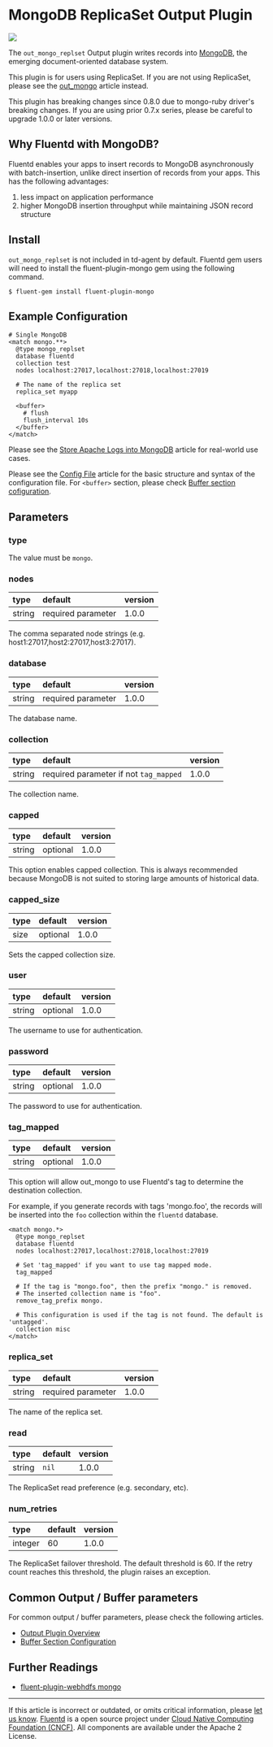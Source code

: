 # MongoDB ReplicaSet Output Plugin

![](/images/plugins/output/mongo_replset.png)

The `out_mongo_replset` Output plugin writes records into
[MongoDB](http://mongodb.org/), the emerging document-oriented database
system.

This plugin is for users using ReplicaSet. If you are not using
ReplicaSet, please see the [out\_mongo](/plugins/output/mongo.md) article instead.

This plugin has breaking changes since 0.8.0 due to mongo-ruby driver's
breaking changes. If you are using prior 0.7.x series, please be careful
to upgrade 1.0.0 or later versions.


## Why Fluentd with MongoDB?

Fluentd enables your apps to insert records to MongoDB asynchronously
with batch-insertion, unlike direct insertion of records from your apps.
This has the following advantages:

1.  less impact on application performance
2.  higher MongoDB insertion throughput while maintaining JSON record
    structure


## Install

`out_mongo_replset` is not included in td-agent by default. Fluentd gem
users will need to install the fluent-plugin-mongo gem using the
following command.

``` {.CodeRay}
$ fluent-gem install fluent-plugin-mongo
```


## Example Configuration

``` {.CodeRay}
# Single MongoDB
<match mongo.**>
  @type mongo_replset
  database fluentd
  collection test
  nodes localhost:27017,localhost:27018,localhost:27019

  # The name of the replica set
  replica_set myapp

  <buffer>
    # flush
    flush_interval 10s
  </buffer>
</match>
```

Please see the [Store Apache Logs into MongoDB](/guides/apache-to-mongodb.md)
article for real-world use cases.

Please see the [Config File](/configuration/config-file.md) article for the basic
structure and syntax of the configuration file. For `<buffer>` section,
please check [Buffer section cofiguration](/configuration/buffer-section.md).


## Parameters


### type

The value must be `mongo`.


### nodes

| type   | default            | version |
|:-------|:-------------------|:--------|
| string | required parameter | 1.0.0   |

The comma separated node strings (e.g.
host1:27017,host2:27017,host3:27017).


### database

| type   | default            | version |
|:-------|:-------------------|:--------|
| string | required parameter | 1.0.0   |

The database name.


### collection

| type   | default                                | version |
|:-------|:---------------------------------------|:--------|
| string | required parameter if not `tag_mapped` | 1.0.0   |

The collection name.


### capped

| type   | default  | version |
|:-------|:---------|:--------|
| string | optional | 1.0.0   |

This option enables capped collection. This is always recommended
because MongoDB is not suited to storing large amounts of historical
data.


### capped\_size

| type | default  | version |
|:-----|:---------|:--------|
| size | optional | 1.0.0   |

Sets the capped collection size.


### user

| type   | default  | version |
|:-------|:---------|:--------|
| string | optional | 1.0.0   |

The username to use for authentication.


### password

| type   | default  | version |
|:-------|:---------|:--------|
| string | optional | 1.0.0   |

The password to use for authentication.


### tag\_mapped

| type   | default  | version |
|:-------|:---------|:--------|
| string | optional | 1.0.0   |

This option will allow out\_mongo to use Fluentd's tag to determine the
destination collection.

For example, if you generate records with tags 'mongo.foo', the records
will be inserted into the `foo` collection within the `fluentd`
database.

``` {.CodeRay}
<match mongo.*>
  @type mongo_replset
  database fluentd
  nodes localhost:27017,localhost:27018,localhost:27019

  # Set 'tag_mapped' if you want to use tag mapped mode.
  tag_mapped

  # If the tag is "mongo.foo", then the prefix "mongo." is removed.
  # The inserted collection name is "foo".
  remove_tag_prefix mongo.

  # This configuration is used if the tag is not found. The default is 'untagged'.
  collection misc
</match>
```


### replica\_set

| type   | default            | version |
|:-------|:-------------------|:--------|
| string | required parameter | 1.0.0   |

The name of the replica set.


### read

| type   | default | version |
|:-------|:--------|:--------|
| string | `nil`   | 1.0.0   |

The ReplicaSet read preference (e.g. secondary, etc).


### num\_retries

| type    | default | version |
|:--------|:--------|:--------|
| integer | 60      | 1.0.0   |

The ReplicaSet failover threshold. The default threshold is 60. If the
retry count reaches this threshold, the plugin raises an exception.


## Common Output / Buffer parameters

For common output / buffer parameters, please check the following
articles.

-   [Output Plugin Overview](/plugins/output/README.md)
-   [Buffer Section Configuration](/configuration/buffer-section.md)


## Further Readings

-   [fluent-plugin-webhdfs mongo](https://github.com/fluent/fluent-plugin-mongo)


------------------------------------------------------------------------

If this article is incorrect or outdated, or omits critical information, please [let us know](https://github.com/fluent/fluentd-docs/issues?state=open).
[Fluentd](http://www.fluentd.org/) is a open source project under [Cloud Native Computing Foundation (CNCF)](https://cncf.io/). All components are available under the Apache 2 License.
